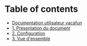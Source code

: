 # Table of contents

* [Documentation utilisateur vacafun](README.md)
* [1. Présentation du document](1.-presentation-du-document.md)
* [2. Configuration](2.-configuration.md)
* [3. Vue d'ensemble](3.-vue-densemble.md)
